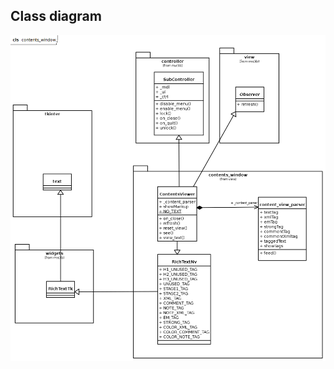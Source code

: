 ## Class diagram

![Class diagram](../../../../docs/UML/nvlib/view/contents_window/contents_window.png)


